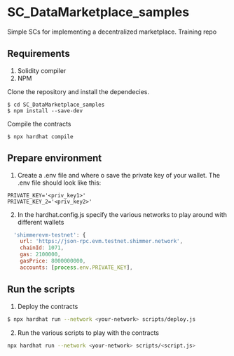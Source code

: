# SC_DataMarketplace_samples
Simple SCs for implementing a decentralized marketplace. Training repo 

## Requirements
1. Solidity compiler
2. NPM

Clone the repository and install the dependecies. 
```
$ cd SC_DataMarketplace_samples
$ npm install --save-dev
```

Compile the contracts
```
$ npx hardhat compile
```

## Prepare environment
1. Create a .env file and where o save the private key of your wallet.
The .env file should look like this:
```
PRIVATE_KEY='<priv_key1>'
PRIVATE_KEY_2='<priv_key2>'
```
2. In the hardhat.config.js specify the various networks to play around with different wallets
```js
  'shimmerevm-testnet': {
    url: 'https://json-rpc.evm.testnet.shimmer.network',
    chainId: 1071,
    gas: 2100000, 
    gasPrice: 8000000000,
    accounts: [process.env.PRIVATE_KEY],
```

## Run the scripts
1. Deploy the contracts
```sh
$ npx hardhat run --network <your-network> scripts/deploy.js
```
2. Run the various scripts to play with the contracts
```sh
npx hardhat run --network <your-network> scripts/<script.js>
```
